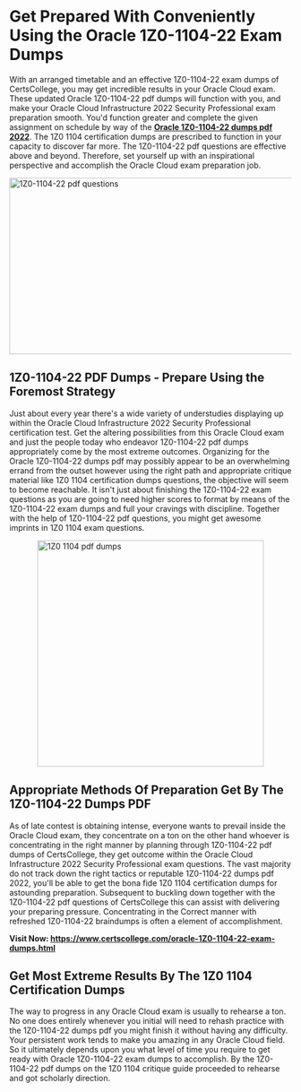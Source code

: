 <h1><strong>Get Prepared With Conveniently Using the Oracle 1Z0-1104-22 Exam Dumps&nbsp;</strong></h1>
<p><span style="font-weight: 400;">With an arranged timetable and an effective  1Z0-1104-22 exam dumps of CertsCollege, you may get incredible results in your Oracle Cloud exam. These updated Oracle 1Z0-1104-22 pdf dumps will function with you, and make your Oracle Cloud Infrastructure 2022 Security Professional exam preparation smooth. You'd function greater and complete the given assignment on schedule by way of the <strong><a href="https://www.certscollege.com/oracle-1Z0-1104-22-exam-dumps.html">Oracle 1Z0-1104-22 dumps pdf 2022</a></strong>. The 1Z0 1104 certification dumps are prescribed to function in your capacity to discover far more. The  1Z0-1104-22 pdf questions are effective above and beyond. Therefore, set yourself up with an inspirational perspective and accomplish the Oracle Cloud exam preparation job.&nbsp;</span></p>
<p><span style="font-weight: 400;"><img style="display: block; margin-left: auto; margin-right: auto;" src="https://i.ibb.co/CPDK3ps/Yellow-and-Blue-Initiative-Blog-Banner.png" alt="1Z0-1104-22 pdf questions" width="559" height="315" /></span></p>
<h2><strong>1Z0-1104-22 PDF Dumps - Prepare Using the Foremost Strategy</strong></h2>
<p><span style="font-weight: 400;">Just about every year there's a wide variety of understudies displaying up within the Oracle Cloud Infrastructure 2022 Security Professional certification test. Get the altering possibilities from this Oracle Cloud exam and just the people today who endeavor 1Z0-1104-22 pdf dumps appropriately come by the most extreme outcomes. Organizing for the Oracle 1Z0-1104-22 dumps pdf may possibly appear to be an overwhelming errand from the outset however using the right path and appropriate critique material like 1Z0 1104 certification dumps questions, the objective will seem to become reachable. It isn't just about finishing the 1Z0-1104-22 exam questions as you are going to need higher scores to format by means of the 1Z0-1104-22 exam dumps and full your cravings with discipline. Together with the help of 1Z0-1104-22 pdf questions, you might get awesome imprints in 1Z0 1104 exam questions.</span></p>
<p><span style="font-weight: 400;"><a href="https://tinyurl.com/msckfk7d"><img style="display: block; margin-left: auto; margin-right: auto;" src="https://i.ibb.co/9tMrhdY/Teacher-Appreciation-Invitation.png" alt="1Z0 1104 pdf dumps " width="404" height="404" /></a></span></p>
<h2><strong>Appropriate Methods Of Preparation Get By The 1Z0-1104-22 Dumps PDF</strong></h2>
<p><span style="font-weight: 400;">As of late contest is obtaining intense, everyone wants to prevail inside the Oracle Cloud exam, they concentrate on a ton on the other hand whoever is concentrating in the right manner by planning through 1Z0-1104-22 pdf dumps of CertsCollege, they get outcome within the Oracle Cloud Infrastructure 2022 Security Professional exam questions. The vast majority do not track down the right tactics or reputable 1Z0-1104-22 dumps pdf 2022, you'll be able to get the bona fide 1Z0 1104 certification dumps for astounding preparation. Subsequent to buckling down together with the  1Z0-1104-22 pdf questions of CertsCollege this can assist with delivering your preparing pressure. Concentrating in the Correct manner with refreshed 1Z0-1104-22 braindumps is often a element of accomplishment.</span></p>
<p><span style="font-weight: 400;"><strong>Visit Now: <a href="https://www.certscollege.com/oracle-1Z0-1104-22-exam-dumps.html">https://www.certscollege.com/oracle-1Z0-1104-22-exam-dumps.html</a></strong></span></p>
<h2><strong>Get Most Extreme Results By The 1Z0 1104 Certification Dumps</strong></h2>
<p><span style="font-weight: 400;">The way to progress in any Oracle Cloud exam is usually to rehearse a ton. No one does entirely whenever you initial will need to rehash practice with the 1Z0-1104-22 dumps pdf you might finish it without having any difficulty. Your persistent work tends to make you amazing in any Oracle Cloud field. So it ultimately depends upon you what level of time you require to get ready with Oracle 1Z0-1104-22 exam dumps to accomplish. By the 1Z0-1104-22 pdf dumps on the 1Z0 1104 critique guide proceeded to rehearse and got scholarly direction.</span></p>
